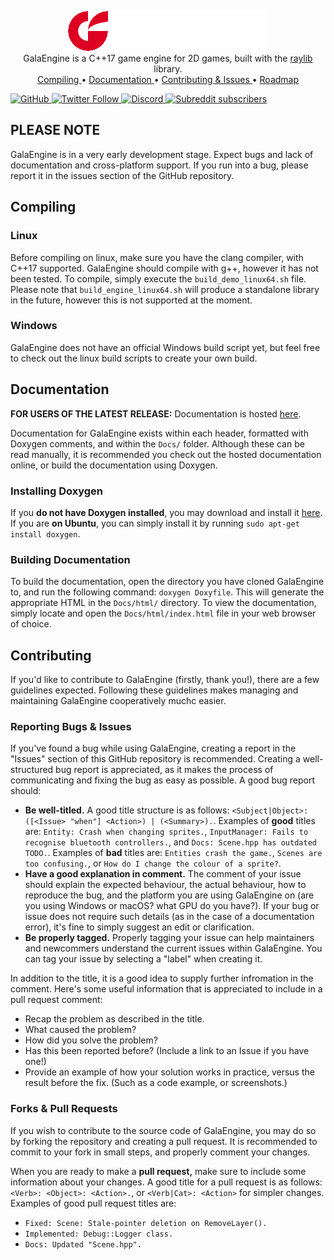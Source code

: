 <p align="center">
    <img src="Images/logo.png">
    <br>
    GalaEngine is a C++17 game engine for 2D games, built with the <a href="https://www.raylib.com">raylib</a> library.
    <br>
    <a href="#compiling">Compiling </a>•
    <a href="#documentation">Documentation </a>•
    <a href="#contributing">Contributing & Issues </a>•
    <a href="roadmap.md">Roadmap</a>
</p>

<a href="https://choosealicense.com/licenses/zlib/" target="_blank">
    <img alt="GitHub" src="https://img.shields.io/github/license/colleen05/GalaEngine?style=flat-square">
</a>
<a href="https://twitter.com/GalaEngine" target="_blank">
    <img alt="Twitter Follow" src="https://img.shields.io/twitter/follow/GalaEngine?logo=twitter&style=flat-square">
</a>
<a href="https://discord.gg/VkNHdEYYaf" target="_blank">
    <img alt="Discord" src="https://img.shields.io/discord/1050169573636313139?label=Discord&logo=discord&logoColor=white&style=flat-square">
</a>
<a href="https://www.reddit.com/r/GalaEngine/" target="_blank">
    <img alt="Subreddit subscribers" src="https://img.shields.io/reddit/subreddit-subscribers/GalaEngine?logo=reddit&logoColor=white&style=flat-square">
</a>


## PLEASE NOTE
GalaEngine is in a very early development stage. Expect bugs and lack of documentation and cross-platform support. If you run into a bug, please report it in the issues section of the GitHub repository.


## Compiling
### Linux
Before compiling on linux, make sure you have the clang compiler, with C++17 supported. GalaEngine should compile with g++, however it has not been tested.
To compile, simply execute the ``build_demo_linux64.sh`` file. Please note that ``build_engine_linux64.sh`` will produce a standalone library in the future, however this is not supported at the moment.

### Windows
GalaEngine does not have an official Windows build script yet, but feel free to check out the linux build scripts to create your own build.


## Documentation
**FOR USERS OF THE LATEST RELEASE:** Documentation is hosted [here](https://galaengine.com/docs/).

Documentation for GalaEngine exists within each header, formatted with Doxygen comments, and within the ``Docs/`` folder. Although these can be read manually, it is recommended you check out the hosted documentation online, or build the documentation using Doxygen.

### Installing Doxygen
If you **do not have Doxygen installed**, you may download and install it [here](https://www.doxygen.nl/download.html). If you are **on Ubuntu**, you can simply install it by running ``sudo apt-get install doxygen``.

### Building Documentation
To build the documentation, open the directory you have cloned GalaEngine to, and run the following command:
``doxygen Doxyfile``. This will generate the appropriate HTML in the ``Docs/html/`` directory. To view the documentation, simply locate and open the ``Docs/html/index.html`` file in your web browser of choice.


## Contributing
If you'd like to contribute to GalaEngine (firstly, thank you!), there are a few guidelines expected. Following these guidelines makes managing and maintaining GalaEngine cooperatively muchc easier.

### Reporting Bugs & Issues
If you've found a bug while using GalaEngine, creating a report in the "Issues" section of this GitHub repository is recommended. Creating a well-structured bug report is appreciated, as it makes the process of communicating and fixing the bug as easy as possible. A good bug report should:
- **Be well-titled.** A good title structure is as follows: ``<Subject|Object>: ([<Issue> "when"] <Action>) | (<Summary>).``. Examples of **good** titles are: ``Entity: Crash when changing sprites.``, ``InputManager: Fails to recognise bluetooth controllers.``, and ``Docs: Scene.hpp has outdated TODO.``. Examples of **bad** titles are: ``Entities crash the game.``, ``Scenes are too confusing.``, or ``How do I change the colour of a sprite?``.
- **Have a good explanation in comment.** The comment of your issue should explain the expected behaviour, the actual behaviour, how to reproduce the bug, and the platform you are using GalaEngine on (are you using Windows or macOS? what GPU do you have?). If your bug or issue does not require such details (as in the case of a documentation error), it's fine to simply suggest an edit or clarification.
- **Be properly tagged.** Properly tagging your issue can help maintainers and newcommers understand the current issues within GalaEngine. You can tag your issue by selecting a "label" when creating it.

In addition to the title, it is a good idea to supply further infromation in the comment. Here's some useful information that is appreciated to include in a pull request comment:
- Recap the problem as described in the title.
- What caused the problem?
- How did you solve the problem?
- Has this been reported before? (Include a link to an Issue if you have one!)
- Provide an example of how your solution works in practice, versus the result before the fix. (Such as a code example, or screenshots.)

### Forks & Pull Requests
If you wish to contribute to the source code of GalaEngine, you may do so by forking the repository and creating a pull request. It is recommended to commit to your fork in small steps, and properly comment your changes. 

When you are ready to make a **pull request,** make sure to include some information about your changes. A good title for a pull request is as follows: ``<Verb>: <Object>: <Action>.``, or ``<Verb|Cat>: <Action>`` for simpler changes. Examples of good pull request titles are:
- ``Fixed: Scene: Stale-pointer deletion on RemoveLayer().``
- ``Implemented: Debug::Logger class.``
- ``Docs: Updated "Scene.hpp".``